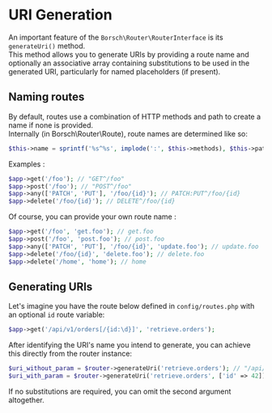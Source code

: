 # URI Generation

An important feature of the `Borsch\Router\RouterInterface` is its `generateUri()` method.  
This method allows you to generate URIs by providing a route name and optionally an associative array containing
substitutions to be used in the generated URI, particularly for named placeholders (if present).  

## Naming routes

By default, routes use a combination of HTTP methods and path to create a name if none is provided.  
Internally (in Borsch\Router\Route), route names are determined like so:

```php
$this->name = sprintf('%s^%s', implode(':', $this->methods), $this->path);
```

Examples :

```php
$app->get('/foo'); // "GET^/foo"
$app->post('/foo'); // "POST^/foo"
$app->any(['PATCH', 'PUT'], '/foo/{id}'); // PATCH:PUT^/foo/{id}
$app->delete('/foo/{id}'); // DELETE^/foo/{id}
```

Of course, you can provide your own route name :

```php
$app->get('/foo', 'get.foo'); // get.foo
$app->post('/foo', 'post.foo'); // post.foo
$app->any(['PATCH', 'PUT'], '/foo/{id}', 'update.foo'); // update.foo
$app->delete('/foo/{id}', 'delete.foo'); // delete.foo
$app->delete('/home', 'home'); // home
```

## Generating URIs

Let's imagine you have the route below defined in `config/routes.php` with an optional `id` route variable:

```php
$app->get('/api/v1/orders[/{id:\d}]', 'retrieve.orders');
```

After identifying the URI's name you intend to generate, you can achieve this directly from the router instance:

```php
$uri_without_param = $router->generateUri('retrieve.orders'); // "/api/v1/orders"
$uri_with_param = $router->generateUri('retrieve.orders', ['id' => 42]); // "/api/v1/orders/42"
```

If no substitutions are required, you can omit the second argument altogether.